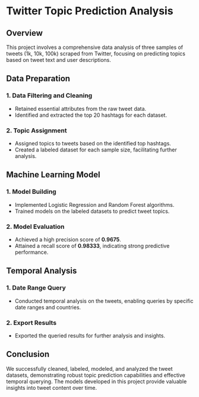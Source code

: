 # Twitter Topic Prediction Analysis

## Overview
This project involves a comprehensive data analysis of three samples of tweets (1k, 10k, 100k) scraped from Twitter, focusing on predicting topics based on tweet text and user descriptions.

## Data Preparation
### 1. Data Filtering and Cleaning
- Retained essential attributes from the raw tweet data.
- Identified and extracted the top 20 hashtags for each dataset.

### 2. Topic Assignment
- Assigned topics to tweets based on the identified top hashtags.
- Created a labeled dataset for each sample size, facilitating further analysis.

## Machine Learning Model
### 1. Model Building
- Implemented Logistic Regression and Random Forest algorithms.
- Trained models on the labeled datasets to predict tweet topics.

### 2. Model Evaluation
- Achieved a high precision score of **0.9675**.
- Attained a recall score of **0.98333**, indicating strong predictive performance.

## Temporal Analysis
### 1. Date Range Query
- Conducted temporal analysis on the tweets, enabling queries by specific date ranges and countries.

### 2. Export Results
- Exported the queried results for further analysis and insights.

## Conclusion
We successfully cleaned, labeled, modeled, and analyzed the tweet datasets, demonstrating robust topic prediction capabilities and effective temporal querying. The models developed in this project provide valuable insights into tweet content over time.

